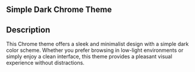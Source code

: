 ## Simple Dark Chrome Theme
## Description
This Chrome theme offers a sleek and minimalist design with a simple dark color scheme. Whether you prefer browsing in low-light environments or simply enjoy a clean interface, this theme provides a pleasant visual experience without distractions.
